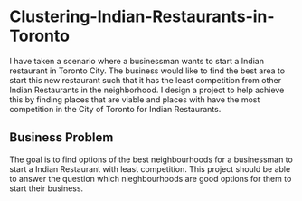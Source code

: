 # Clustering-Indian-Restaurants-in-Toronto
I have taken a scenario where a businessman wants to start a Indian restaurant in Toronto City. The business would like to find the best area to start this new restaurant such that it has the least competition from other Indian Restaurants in the neighborhood. 
I design a project to help achieve this by finding places that are viable and places with have the most competition in the City of Toronto for Indian Restaurants.

## Business Problem
The goal is to find options of the best neighbourhoods for a businessman to start a Indian Restaurant with least competition.
This project should be able to answer the question which nieghbourhoods are good options for them to start their business.
